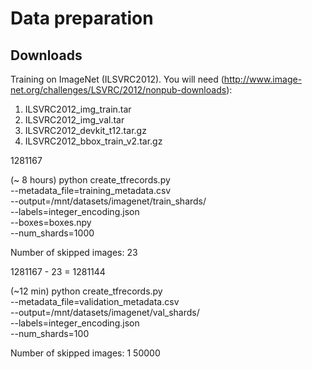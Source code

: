 # Data preparation

## Downloads
Training on ImageNet (ILSVRC2012).
You will need (http://www.image-net.org/challenges/LSVRC/2012/nonpub-downloads):
1. ILSVRC2012_img_train.tar
2. ILSVRC2012_img_val.tar
3. ILSVRC2012_devkit_t12.tar.gz
4. ILSVRC2012_bbox_train_v2.tar.gz


1281167


(~ 8 hours)
python create_tfrecords.py \
    --metadata_file=training_metadata.csv \
    --output=/mnt/datasets/imagenet/train_shards/ \
    --labels=integer_encoding.json \
    --boxes=boxes.npy \
    --num_shards=1000
    
Number of skipped images: 23

1281167 - 23 = 1281144

(~12 min)
python create_tfrecords.py \
    --metadata_file=validation_metadata.csv \
    --output=/mnt/datasets/imagenet/val_shards/ \
    --labels=integer_encoding.json \
    --num_shards=100
    
Number of skipped images: 1
50000